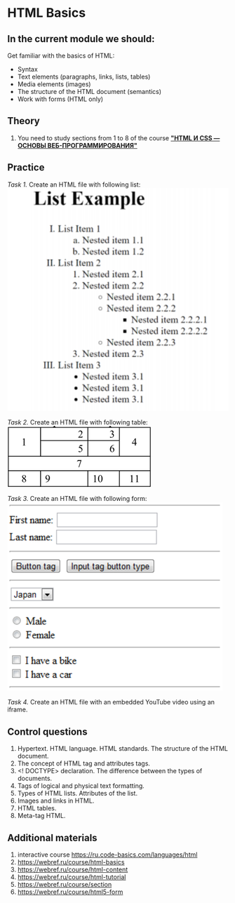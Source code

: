 # HTML Basics
## In the current module we should:
Get familiar with the basics of HTML:
- Syntax
- Text elements (paragraphs, links, lists, tables)
- Media elements (images)
- The structure of the HTML document (semantics)
- Work with forms (HTML only)

## Theory
1. You need to study sections from 1 to 8 of the course **["HTML И CSS — ОСНОВЫ ВЕБ-ПРОГРАММИРОВАНИЯ"](https://codebra.ru/ru/courses/html-css-base)**

## Practice
*Task 1.* Create an HTML file with following list: 
![list_example.png](assets/list_example.png)

*Task 2.* Create an HTML file with following table:
![table_example.png](assets/table_example.png)

*Task 3.* Create an HTML file with following form:
![form_example.png](assets/form_example.png)

*Task 4.* Create an HTML file with an embedded YouTube video using an iframe.

## Control questions
1. Hypertext. HTML language. HTML standards. The structure of the HTML document.
2. The concept of HTML tag and attributes tags.
3. <! DOCTYPE> declaration. The difference between the types of documents.
4. Tags of logical and physical text formatting.
5. Types of HTML lists. Attributes of the list.
6. Images and links in HTML.
7. HTML tables.
8. Meta-tag HTML.

## Additional materials
1. interactive course https://ru.code-basics.com/languages/html
2. https://webref.ru/course/html-basics
3. https://webref.ru/course/html-content
4. https://webref.ru/course/html-tutorial
5. https://webref.ru/course/section
6. https://webref.ru/course/html5-form
